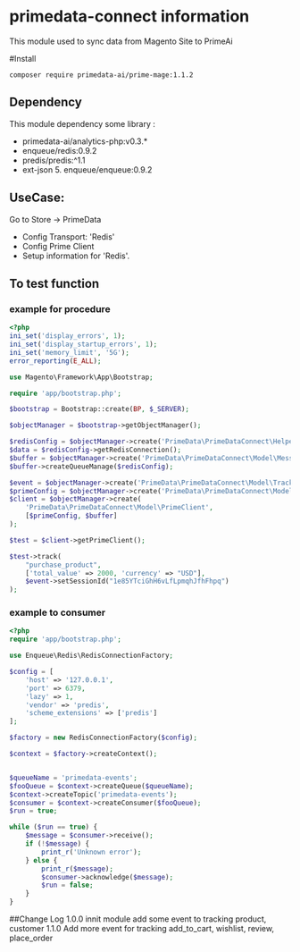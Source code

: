 # primedata-connect information
This module used to sync data from Magento Site to PrimeAi 

#Install
```shell script
composer require primedata-ai/prime-mage:1.1.2
```
## Dependency
This module dependency some library :
* primedata-ai/analytics-php:v0.3.*
* enqueue/redis:0.9.2
* predis/predis:^1.1
* ext-json
    5. enqueue/enqueue:0.9.2
## UseCase:
Go to Store -> PrimeData 
* Config Transport: 'Redis' 
* Config Prime Client
* Setup information for 'Redis'.
## To test function
###  example for procedure
```php
<?php
ini_set('display_errors', 1);
ini_set('display_startup_errors', 1);
ini_set('memory_limit', '5G');
error_reporting(E_ALL);

use Magento\Framework\App\Bootstrap;

require 'app/bootstrap.php';

$bootstrap = Bootstrap::create(BP, $_SERVER);

$objectManager = $bootstrap->getObjectManager();

$redisConfig = $objectManager->create('PrimeData\PrimeDataConnect\Helper\RedisConfig');
$data = $redisConfig->getRedisConnection();
$buffer = $objectManager->create('PrimeData\PrimeDataConnect\Model\MessageQueue\QueueBuffer');
$buffer->createQueueManage($redisConfig);

$event = $objectManager->create('PrimeData\PrimeDataConnect\Model\Tracking\PrimeEvent');
$primeConfig = $objectManager->create('PrimeData\PrimeDataConnect\Model\PrimeConfig');
$client = $objectManager->create(
    'PrimeData\PrimeDataConnect\Model\PrimeClient',
    [$primeConfig, $buffer]
);

$test = $client->getPrimeClient();

$test->track(
    "purchase_product",
    ['total_value' => 2000, 'currency' => "USD"],
    $event->setSessionId("1e85YTciGhH6vLfLpmqhJfhFhpq")
);
```
### example to consumer
```php
<?php
require 'app/bootstrap.php';

use Enqueue\Redis\RedisConnectionFactory;

$config = [
    'host' => '127.0.0.1',
    'port' => 6379,
    'lazy' => 1,
    'vendor' => 'predis',
    'scheme_extensions' => ['predis']
];

$factory = new RedisConnectionFactory($config);

$context = $factory->createContext();


$queueName = 'primedata-events';
$fooQueue = $context->createQueue($queueName);
$context->createTopic('primedata-events');
$consumer = $context->createConsumer($fooQueue);
$run = true;

while ($run == true) {
    $message = $consumer->receive();
    if (!$message) {
        print_r('Unknown error');
    } else {
        print_r($message);
        $consumer->acknowledge($message);
        $run = false;
    }
}
```
##Change Log
1.0.0 innit module add some event to tracking product, customer
1.1.0 Add more event for tracking add_to_cart, wishlist, review, place_order
